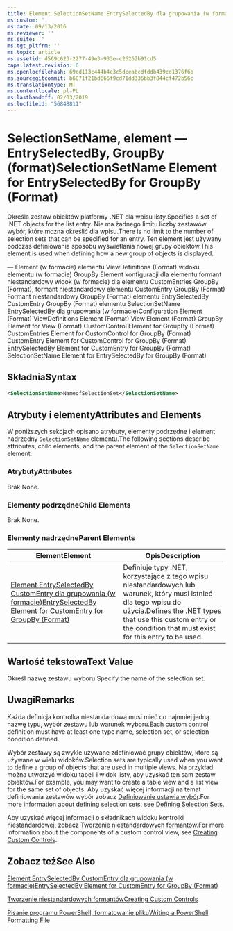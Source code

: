 ```yaml
---
title: Element SelectionSetName EntrySelectedBy dla grupowania (w formacie) | Dokumentacja firmy Microsoft
ms.custom: ''
ms.date: 09/13/2016
ms.reviewer: ''
ms.suite: ''
ms.tgt_pltfrm: ''
ms.topic: article
ms.assetid: d569c623-2277-49e3-933e-c26262b91cd5
caps.latest.revision: 6
ms.openlocfilehash: 69cd113c444b4e3c5dceabcdfddb439cd1376f6b
ms.sourcegitcommit: b6871f21bd666f9cd71dd336bb3f844cf472b56c
ms.translationtype: MT
ms.contentlocale: pl-PL
ms.lasthandoff: 02/03/2019
ms.locfileid: "56848811"
---
```

# <a name="selectionsetname-element-for-entryselectedby-for-groupby-format"></a><span data-ttu-id="93990-102">SelectionSetName, element — EntrySelectedBy, GroupBy (format)</span><span class="sxs-lookup"><span data-stu-id="93990-102">SelectionSetName Element for EntrySelectedBy for GroupBy (Format)</span></span>

<span data-ttu-id="93990-103">Określa zestaw obiektów platformy .NET dla wpisu listy.</span><span class="sxs-lookup"><span data-stu-id="93990-103">Specifies a set of .NET objects for the list entry.</span></span> <span data-ttu-id="93990-104">Nie ma żadnego limitu liczby zestawów wybór, które można określić dla wpisu.</span><span class="sxs-lookup"><span data-stu-id="93990-104">There is no limit to the number of selection sets that can be specified for an entry.</span></span> <span data-ttu-id="93990-105">Ten element jest używany podczas definiowania sposobu wyświetlania nowej grupy obiektów.</span><span class="sxs-lookup"><span data-stu-id="93990-105">This element is used when defining how a new group of objects is displayed.</span></span>

<span data-ttu-id="93990-106">— Element (w formacie) elementu ViewDefinitions (Format) widoku elementu (w formacie) GroupBy Element konfiguracji dla elementu formant niestandardowy widok (w formacie) dla elementu CustomEntries GroupBy (Format), formant niestandardowy elementu CustomEntry GroupBy (Format) Formant niestandardowy GroupBy (Format) elementu EntrySelectedBy CustomEntry GroupBy (Format) elementu SelectionSetName EntrySelectedBy dla grupowania (w formacie)</span><span class="sxs-lookup"><span data-stu-id="93990-106">Configuration Element (Format) ViewDefinitions Element (Format) View Element (Format) GroupBy Element for View (Format) CustomControl Element for GroupBy (Format) CustomEntries Element for CustomControl for GroupBy (Format) CustomEntry Element for CustomControl for GroupBy (Format) EntrySelectedBy Element for CustomEntry for GroupBy (Format) SelectionSetName Element for EntrySelectedBy for GroupBy (Format)</span></span>

## <a name="syntax"></a><span data-ttu-id="93990-107">Składnia</span><span class="sxs-lookup"><span data-stu-id="93990-107">Syntax</span></span>

```xml
<SelectionSetName>NameofSelectionSet</SelectionSetName>
```

## <a name="attributes-and-elements"></a><span data-ttu-id="93990-108">Atrybuty i elementy</span><span class="sxs-lookup"><span data-stu-id="93990-108">Attributes and Elements</span></span>

<span data-ttu-id="93990-109">W poniższych sekcjach opisano atrybuty, elementy podrzędne i element nadrzędny `SelectionSetName` elementu.</span><span class="sxs-lookup"><span data-stu-id="93990-109">The following sections describe attributes, child elements, and the parent element of the `SelectionSetName` element.</span></span>

### <a name="attributes"></a><span data-ttu-id="93990-110">Atrybuty</span><span class="sxs-lookup"><span data-stu-id="93990-110">Attributes</span></span>

<span data-ttu-id="93990-111">Brak.</span><span class="sxs-lookup"><span data-stu-id="93990-111">None.</span></span>

### <a name="child-elements"></a><span data-ttu-id="93990-112">Elementy podrzędne</span><span class="sxs-lookup"><span data-stu-id="93990-112">Child Elements</span></span>

<span data-ttu-id="93990-113">Brak.</span><span class="sxs-lookup"><span data-stu-id="93990-113">None.</span></span>

### <a name="parent-elements"></a><span data-ttu-id="93990-114">Elementy nadrzędne</span><span class="sxs-lookup"><span data-stu-id="93990-114">Parent Elements</span></span>

|<span data-ttu-id="93990-115">Element</span><span class="sxs-lookup"><span data-stu-id="93990-115">Element</span></span>|<span data-ttu-id="93990-116">Opis</span><span class="sxs-lookup"><span data-stu-id="93990-116">Description</span></span>|
|-------------|-----------------|
|[<span data-ttu-id="93990-117">Element EntrySelectedBy CustomEntry dla grupowania (w formacie)</span><span class="sxs-lookup"><span data-stu-id="93990-117">EntrySelectedBy Element for CustomEntry for GroupBy (Format)</span></span>](./entryselectedby-element-for-customentry-for-groupby-format.md)|<span data-ttu-id="93990-118">Definiuje typy .NET, korzystające z tego wpisu niestandardowych lub warunek, który musi istnieć dla tego wpisu do użycia.</span><span class="sxs-lookup"><span data-stu-id="93990-118">Defines the .NET types that use this custom entry or the condition that must exist for this entry to be used.</span></span>|

## <a name="text-value"></a><span data-ttu-id="93990-119">Wartość tekstowa</span><span class="sxs-lookup"><span data-stu-id="93990-119">Text Value</span></span>

<span data-ttu-id="93990-120">Określ nazwę zestawu wyboru.</span><span class="sxs-lookup"><span data-stu-id="93990-120">Specify the name of the selection set.</span></span>

## <a name="remarks"></a><span data-ttu-id="93990-121">Uwagi</span><span class="sxs-lookup"><span data-stu-id="93990-121">Remarks</span></span>

<span data-ttu-id="93990-122">Każda definicja kontrolka niestandardowa musi mieć co najmniej jedną nazwę typu, wybór zestawu lub warunek wyboru.</span><span class="sxs-lookup"><span data-stu-id="93990-122">Each custom control definition must have at least one type name, selection set, or selection condition defined.</span></span>

<span data-ttu-id="93990-123">Wybór zestawy są zwykle używane zdefiniować grupy obiektów, które są używane w wielu widoków.</span><span class="sxs-lookup"><span data-stu-id="93990-123">Selection sets are typically used when you want to define a group of objects that are used in multiple views.</span></span> <span data-ttu-id="93990-124">Na przykład można utworzyć widoku tabeli i widok listy, aby uzyskać ten sam zestaw obiektów.</span><span class="sxs-lookup"><span data-stu-id="93990-124">For example, you may want to create a table view and a list view for the same set of objects.</span></span> <span data-ttu-id="93990-125">Aby uzyskać więcej informacji na temat definiowania zestawów wybór zobacz [Definiowanie ustawia wybór](./defining-selection-sets.md).</span><span class="sxs-lookup"><span data-stu-id="93990-125">For more information about defining selection sets, see [Defining Selection Sets](./defining-selection-sets.md).</span></span>

<span data-ttu-id="93990-126">Aby uzyskać więcej informacji o składnikach widoku kontrolki niestandardowej, zobacz [Tworzenie niestandardowych formantów](./creating-custom-controls.md).</span><span class="sxs-lookup"><span data-stu-id="93990-126">For more information about the components of a custom control view, see [Creating Custom Controls](./creating-custom-controls.md).</span></span>

## <a name="see-also"></a><span data-ttu-id="93990-127">Zobacz też</span><span class="sxs-lookup"><span data-stu-id="93990-127">See Also</span></span>

[<span data-ttu-id="93990-128">Element EntrySelectedBy CustomEntry dla grupowania (w formacie)</span><span class="sxs-lookup"><span data-stu-id="93990-128">EntrySelectedBy Element for CustomEntry for GroupBy (Format)</span></span>](./entryselectedby-element-for-customentry-for-groupby-format.md)

[<span data-ttu-id="93990-129">Tworzenie niestandardowych formantów</span><span class="sxs-lookup"><span data-stu-id="93990-129">Creating Custom Controls</span></span>](./creating-custom-controls.md)

[<span data-ttu-id="93990-130">Pisanie programu PowerShell, formatowanie pliku</span><span class="sxs-lookup"><span data-stu-id="93990-130">Writing a PowerShell Formatting File</span></span>](./writing-a-powershell-formatting-file.md)
